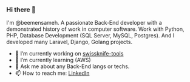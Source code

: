 ### Hi there 👋
I'm @beemensameh. A passionate Back-End developer with a demonstrated history of work in computer software. Work with Python, PHP, Database Development (SQL Server, MySQL, Postgres). And I developed many Laravel, Django, Golang projects.

- 🔭 I’m currently working on [swissknife-tools](https://github.com/beemensameh/swissknife-tools)
- 🌱 I’m currently learning (AWS)
- 💬 Ask me about any Back-End langs or techs.
- 📫 How to reach me: [LinkedIn](https://www.linkedin.com/in/beemensameh/)

